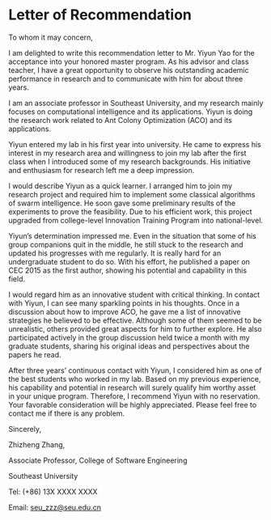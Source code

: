 # Letter of Recommendation

To whom it may concern,

I am delighted to write this recommendation letter to Mr. Yiyun Yao for the acceptance into your honored master program. As his advisor and class teacher, I have a great opportunity to observe his outstanding academic performance in research and to communicate with him for about three years.

I am an associate professor in Southeast University, and my research mainly focuses on computational intelligence and its applications. Yiyun is doing the research work related to Ant Colony Optimization (ACO) and its applications.

Yiyun entered my lab in his first year into university. He came to express his interest in my research area and willingness to join my lab after the first class when I introduced some of my research backgrounds. His initiative and enthusiasm for research left me a deep impression.

I would describe Yiyun as a quick learner. I arranged him to join my research project and required him to implement some classical algorithms of swarm intelligence. He soon gave some preliminary results of the experiments to prove the feasibility. Due to his efficient work, this project upgraded from college-level Innovation Training Program into national-level.

Yiyun’s determination impressed me. Even in the situation that some of his group companions quit in the middle, he still stuck to the research and updated his progresses with me regularly. It is really hard for an undergraduate student to do so. With his effort, he published a paper on CEC 2015 as the first author, showing his potential and capability in this field.

I would regard him as an innovative student with critical thinking. In contact with Yiyun, I can see many sparkling points in his thoughts. Once in a discussion about how to improve ACO, he gave me a list of innovative strategies he believed to be effective. Although some of them seemed to be unrealistic, others provided great aspects for him to further explore. He also participated actively in the group discussion held twice a month with my graduate students, sharing his original ideas and perspectives about the papers he read.

After three years’ continuous contact with Yiyun, I considered him as one of the best students who worked in my lab. Based on my previous experience, his capability and potential in research will surely qualify him worthy asset in your unique program. Therefore, I recommend Yiyun with no reservation. Your favorable consideration will be highly appreciated. Please feel free to contact me if there is any problem.

Sincerely,

Zhizheng Zhang,

Associate Professor, College of Software Engineering

Southeast University

Tel: (+86) 13X XXXX XXXX

Email: seu_zzz@seu.edu.cn
